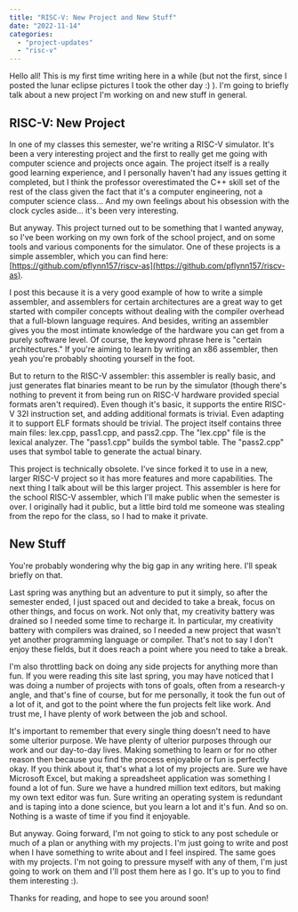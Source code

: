 ```yaml
---
title: "RISC-V: New Project and New Stuff"
date: "2022-11-14"
categories: 
  - "project-updates"
  - "risc-v"
---
```


Hello all! This is my first time writing here in a while (but not the first, since I posted the lunar eclipse pictures I took the other day :) ). I'm going to briefly talk about a new project I'm working on and new stuff in general.

## RISC-V: New Project

In one of my classes this semester, we're writing a RISC-V simulator. It's been a very interesting project and the first to really get me going with computer science and projects once again. The project itself is a really good learning experience, and I personally haven't had any issues getting it completed, but I think the professor overestimated the C++ skill set of the rest of the class given the fact that it's a computer engineering, not a computer science class... And my own feelings about his obsession with the clock cycles aside... it's been very interesting.

But anyway. This project turned out to be something that I wanted anyway, so I've been working on my own fork of the school project, and on some tools and various components for the simulator. One of these projects is a simple assembler, which you can find here: [https://github.com/pflynn157/riscv-as](https://github.com/pflynn157/riscv-as).

I post this because it is a very good example of how to write a simple assembler, and assemblers for certain architectures are a great way to get started with compiler concepts without dealing with the compiler overhead that a full-blown language requires. And besides, writing an assembler gives you the most intimate knowledge of the hardware you can get from a purely software level. Of course, the keyword phrase here is "certain architectures." If you're aiming to learn by writing an x86 assembler, then yeah you're probably shooting yourself in the foot.

But to return to the RISC-V assembler: this assembler is really basic, and just generates flat binaries meant to be run by the simulator (though there's nothing to prevent it from being run on RISC-V hardware provided special formats aren't required). Even though it's basic, it supports the entire RISC-V 32I instruction set, and adding additional formats is trivial. Even adapting it to support ELF formats should be trivial. The project itself contains three main files: lex.cpp, pass1.cpp, and pass2.cpp. The "lex.cpp" file is the lexical analyzer. The "pass1.cpp" builds the symbol table. The "pass2.cpp" uses that symbol table to generate the actual binary.

This project is technically obsolete. I've since forked it to use in a new, larger RISC-V project so it has more features and more capabilities. The next thing I talk about will be this larger project. This assembler is here for the school RISC-V assembler, which I'll make public when the semester is over. I originally had it public, but a little bird told me someone was stealing from the repo for the class, so I had to make it private.

## New Stuff

You're probably wondering why the big gap in any writing here. I'll speak briefly on that.

Last spring was anything but an adventure to put it simply, so after the semester ended, I just spaced out and decided to take a break, focus on other things, and focus on work. Not only that, my creativity battery was drained so I needed some time to recharge it. In particular, my creativity battery with compilers was drained, so I needed a new project that wasn't yet another programming language or compiler. That's not to say I don't enjoy these fields, but it does reach a point where you need to take a break.

I'm also throttling back on doing any side projects for anything more than fun. If you were reading this site last spring, you may have noticed that I was doing a number of projects with tons of goals, often from a research-y angle, and that's fine of course, but for me personally, it took the fun out of a lot of it, and got to the point where the fun projects felt like work. And trust me, I have plenty of work between the job and school.

It's important to remember that every single thing doesn't need to have some ulterior purpose. We have plenty of ulterior purposes through our work and our day-to-day lives. Making something to learn or for no other reason then because you find the process enjoyable or fun is perfectly okay. If you think about it, that's what a lot of my projects are. Sure we have Microsoft Excel, but making a spreadsheet application was something I found a lot of fun. Sure we have a hundred million text editors, but making my own text editor was fun. Sure writing an operating system is redundant and is taping into a done science, but you learn a lot and it's fun. And so on. Nothing is a waste of time if you find it enjoyable.

But anyway. Going forward, I'm not going to stick to any post schedule or much of a plan or anything with my projects. I'm just going to write and post when I have something to write about and I feel inspired. The same goes with my projects. I'm not going to pressure myself with any of them, I'm just going to work on them and I'll post them here as I go. It's up to you to find them interesting :).

Thanks for reading, and hope to see you around soon!


